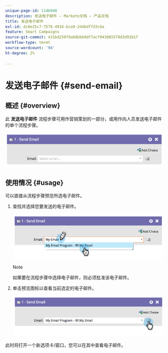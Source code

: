 ```yaml
---
unique-page-id: 1146948
description: 发送电子邮件 — Marketo文档 — 产品文档
title: 发送电子邮件
exl-id: dc8e25c7-7578-4916-bca9-2d4bdffd3c6a
feature: Smart Campaigns
source-git-commit: 431bd258f9a68bbb9df7acf043085578d3d91b1f
workflow-type: tm+mt
source-wordcount: '94'
ht-degree: 2%

---
```


# 发送电子邮件 {#send-email}

## 概述 {#overview}

此 **发送电子邮件** 流程步骤可用作营销策划的一部分，或用作向人员发送电子邮件的单个流程步骤。

![](assets/image2014-9-22-10-3a8-3a11.png)

## 使用情况 {#usage}

可以直接从流程步骤预览所选电子邮件。

1. 查找并选择您要发送的电子邮件。

   ![](assets/image2014-9-22-10-3a8-3a15.png)

   >[!NOTE]
   >
   >如果要在流程步骤中选择电子邮件，则必须批准该电子邮件。

1. 单击预览图标以查看当前选定的电子邮件。

   ![](assets/image2014-9-22-10-3a8-3a22.png)

此时将打开一个新选项卡/窗口，您可以在其中查看电子邮件。
